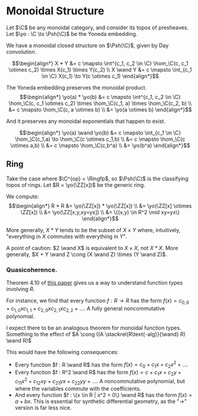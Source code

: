 # Monoidal Structure

Let $\C$ be any monoidal category, and consider its topos of presheaves. Let $\yo : \C \to \Psh(\C)$ be the Yoneda embedding.

We have a monoidal closed structure on $\Psh(\C)$, given by Day convolution.

$$\begin{align*}
    X * Y &= c \mapsto \int^{c_1, c_2 \in \C} \hom_\C(c, c_1 \otimes c_2) \times X(c_1) \times Y(c_2)
    \\ X \wand Y &= c \mapsto \int_{c_1 \in \C} X(c_1) \to Y(c \otimes c_1)
\end{align*}$$

The Yoneda embedding preserves the monoidal product.
$$\begin{align*}
    \yo(a) * \yo(b) &= c \mapsto \int^{c_1, c_2 \in \C} \hom_\C(c, c_1 \otimes c_2) \times \hom_\C(c_1, a) \times \hom_\C(c_2, b)
    \\ &= c \mapsto \hom_\C(c, a \otimes b)
    \\ &= \yo(a \otimes b)
\end{align*}$$

And it preserves any monoidal exponentials that happen to exist.

$$\begin{align*}
    \yo(a) \wand \yo(b) &= c \mapsto \int_{c_1 \in \C} \hom_\C(c_1,a) \to \hom_\C(c \otimes c_1,b)
    \\ &= c \mapsto \hom_\C(c \otimes a,b)
    \\ &= c \mapsto \hom_\C(c,b^a)
    \\ &= \yo(b^a)
\end{align*}$$

## Ring

Take the case where $\C^{op} = \Ringfp$, so $\Psh(\C)$ is the classifying topos of rings.
Let $R = \yo(\ZZ[x])$ be the generic ring.

We compute:
$$\begin{align*}
    R * R &= \yo(\ZZ[x]) * \yo(\ZZ[x])
    \\ &= \yo(\ZZ[x] \otimes \ZZ[x])
    \\ &= \yo(\ZZ[x,y,xy=yx])
    \\ &= \{(x,y) \in R^2 \mid xy=yx\}
\end{align*}$$

More generally, $X * Y$ tends to be the subset of $X \times Y$ where, intuitively, "everything in $X$ commutes with everything in $Y$".

A point of caution: $2 \wand X$ is equivalent to $X \times X$, not $X * X$.
More generally, $X + Y \wand Z \cong (X \wand Z) \times (Y \wand Z)$.

### Quasicoherence.

Theorem 4.10 of [this paper](https://rawgit.com/iblech/internal-methods/master/paper-qcoh.pdf)
gives us a way to understand function types involving $R$.

For instance, we find that every function $f : R \to R$ has the form $f(x) = c_{0,0} + c_{1,0} x c_{1,1} + c_{2,0} x c_{2,1} x c_{2,2} + \dots$.
A fully general noncommutative polynomial.

I expect there to be an analogous theorem for monoidal function types.
Something to the effect of $A \cong ((A \stackrel{R\text{-alg}}{\wand} R) \wand R)$

This would have the following consequences:
- Every function $f : R \wand R$ has the form $f(x) = c_0 + c_1 x + c_2 x^2 + \dots$.
- Every function $f : R^2 \wand R$ has the form $f(x) = c + c_1 x + c_2 y + c_{11} x^2 + c_{12} xy + c_{21} yx + c_{22} yy + \dots$.
A noncommutative polynomial, but where the variables commute with the coefficients.
- And every function $f : \{x \in R | x^2 = 0\} \wand R$ has the form $f(x) = a + bx$.
This is essential for synthetic differential geometry, as the "$\to$" version is far less nice.
